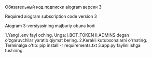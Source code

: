 Обязательный код подписки aiogram версии 3

Required aiogram subscription code version 3

Aiogram 3-versiyasining majburiy obuna kodi

1.Yangi .env fayl oching.
Unga:
I.BOT_TOKEN
II.ADMINS
degan o'zgaruvchilar yaratib qiymat bering.
2.Kerakli kutubxonalarni o'rnating.
Terminalga o'tib: pip install -r requirements.txt
3.app.py faylini ishga tushiring.


